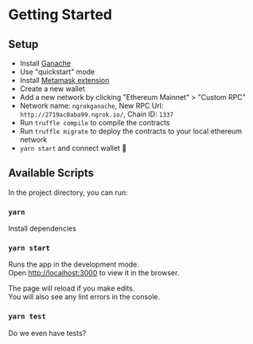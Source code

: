 # Getting Started 

## Setup

- Install [Ganache](https://www.trufflesuite.com/ganache)
- Use "quickstart" mode
- Install [Metamask extension](https://metamask.io/download.html)
- Create a new wallet
- Add a new network by clicking "Ethereum Mainnet" > "Custom RPC"
- Network name: `ngrokganache`, New RPC Url: `http://2719ac0aba99.ngrok.io/`, Chain ID: `1337`
- Run `truffle compile` to compile the contracts
- Run `truffle migrate` to deploy the contracts to your local ethereum network
- `yarn start` and connect wallet :money_with_wings:

## Available Scripts

In the project directory, you can run:
### `yarn` 

Install dependencies

### `yarn start`

Runs the app in the development mode.\
Open [http://localhost:3000](http://localhost:3000) to view it in the browser.

The page will reload if you make edits.\
You will also see any lint errors in the console.

### `yarn test`

Do we even have tests?
